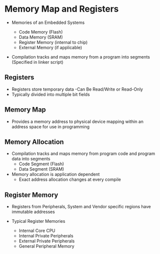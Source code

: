 # Memory Map and Registers
- Memories of an Embedded Systems
    - Code Memory (Flash)
    - Data Memory (SRAM)
    - Register Memory (internal to chip)
    - External Memory (if applicable)

- Compilation tracks and maps memory from a program into segments (Specified in linker script)

## Registers

- Registers store temporary data
    -Can Be Read/Write or Read-Only
- Typically divided into multiple bit fields

## Memory Map

- Provides a memory address to physical device mapping within an address space for use in programming

## Memory Allocation

- Compilation tracks and maps memory from program code and program data into segments
    - Code Segment (Flash)
    - Data Segment (SRAM)
- Memory allocation is application dependent
    - Exact address allocation changes at every compile

## Register Memory
- Registers from Peripherals, System and Vendor specific regions have immutable addresses

- Typical Register Memories
    - Internal Core CPU
    - Internal Private Peripherals
    - External Private Peripherals
    - General Peripheral Memory